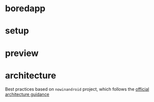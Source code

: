 # boredapp

# setup

# preview

# architecture

Best practices based on `nowinandroid` project, which follows the [official architecture guidance](https://developer.android.com/topic/architecture)

